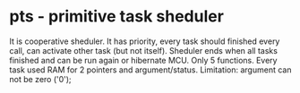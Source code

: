 # pts - primitive task sheduler
  It is cooperative sheduler. It has priority, every task should finished every call, can activate other task (but not itself). Sheduler ends when all tasks finished and can be run again or hibernate MCU. Only 5 functions. Every task used RAM for 2 pointers and argument/status.
  Limitation: argument can not be zero ('0');
